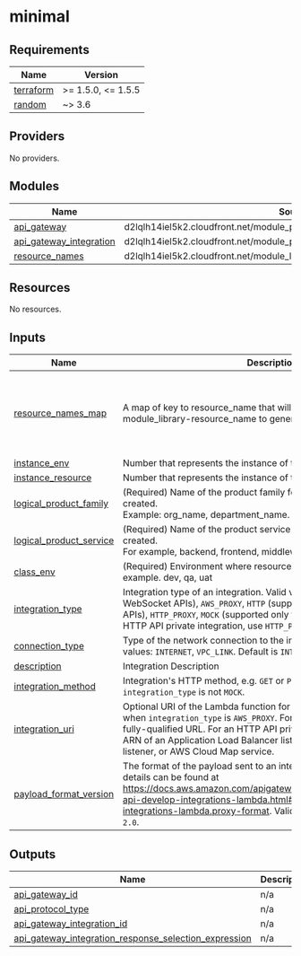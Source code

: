 # minimal

<!-- BEGINNING OF PRE-COMMIT-TERRAFORM DOCS HOOK -->
## Requirements

| Name | Version |
|------|---------|
| <a name="requirement_terraform"></a> [terraform](#requirement\_terraform) | >= 1.5.0, <= 1.5.5 |
| <a name="requirement_random"></a> [random](#requirement\_random) | ~> 3.6 |

## Providers

No providers.

## Modules

| Name | Source | Version |
|------|--------|---------|
| <a name="module_api_gateway"></a> [api\_gateway](#module\_api\_gateway) | d2lqlh14iel5k2.cloudfront.net/module_primitive/api_gateway_v2/aws | ~> 1.0 |
| <a name="module_api_gateway_integration"></a> [api\_gateway\_integration](#module\_api\_gateway\_integration) | d2lqlh14iel5k2.cloudfront.net/module_primitive/api_gateway_v2_integration/aws | ~> 1.0 |
| <a name="module_resource_names"></a> [resource\_names](#module\_resource\_names) | d2lqlh14iel5k2.cloudfront.net/module_library/resource_name/launch | ~> 1.0 |

## Resources

No resources.

## Inputs

| Name | Description | Type | Default | Required |
|------|-------------|------|---------|:--------:|
| <a name="input_resource_names_map"></a> [resource\_names\_map](#input\_resource\_names\_map) | A map of key to resource\_name that will be used by tf-launch-module\_library-resource\_name to generate resource names | <pre>map(object({<br>    name       = string<br>    max_length = optional(number, 60)<br>    region     = optional(string, "eastus2")<br>  }))</pre> | <pre>{<br>  "api_gateway": {<br>    "max_length": 80,<br>    "name": "apigw",<br>    "region": "us-east-2"<br>  }<br>}</pre> | no |
| <a name="input_instance_env"></a> [instance\_env](#input\_instance\_env) | Number that represents the instance of the environment. | `number` | `0` | no |
| <a name="input_instance_resource"></a> [instance\_resource](#input\_instance\_resource) | Number that represents the instance of the resource. | `number` | `0` | no |
| <a name="input_logical_product_family"></a> [logical\_product\_family](#input\_logical\_product\_family) | (Required) Name of the product family for which the resource is created.<br>    Example: org\_name, department\_name. | `string` | `"launch"` | no |
| <a name="input_logical_product_service"></a> [logical\_product\_service](#input\_logical\_product\_service) | (Required) Name of the product service for which the resource is created.<br>    For example, backend, frontend, middleware etc. | `string` | `"apigw"` | no |
| <a name="input_class_env"></a> [class\_env](#input\_class\_env) | (Required) Environment where resource is going to be deployed. For example. dev, qa, uat | `string` | `"demo"` | no |
| <a name="input_integration_type"></a> [integration\_type](#input\_integration\_type) | Integration type of an integration. Valid values: `AWS` (supported only for WebSocket APIs), `AWS_PROXY`, `HTTP` (supported only for WebSocket APIs), `HTTP_PROXY`, `MOCK` (supported only for WebSocket APIs). For an HTTP API private integration, use `HTTP_PROXY`. | `string` | n/a | yes |
| <a name="input_connection_type"></a> [connection\_type](#input\_connection\_type) | Type of the network connection to the integration endpoint. Valid values: `INTERNET`, `VPC_LINK`. Default is `INTERNET` | `string` | `"INTERNET"` | no |
| <a name="input_description"></a> [description](#input\_description) | Integration Description | `string` | `null` | no |
| <a name="input_integration_method"></a> [integration\_method](#input\_integration\_method) | Integration's HTTP method, e.g. `GET` or `POST`. Must be supplied if `integration_type` is not `MOCK`. | `string` | `null` | no |
| <a name="input_integration_uri"></a> [integration\_uri](#input\_integration\_uri) | Optional URI of the Lambda function for a Lambda proxy integration, when `integration_type` is `AWS_PROXY`. For an `HTTP` integration, specify a fully-qualified URL. For an HTTP API private integration, specify the ARN of an Application Load Balancer listener, Network Load Balancer listener, or AWS Cloud Map service. | `string` | `null` | no |
| <a name="input_payload_format_version"></a> [payload\_format\_version](#input\_payload\_format\_version) | The format of the payload sent to an integration. Version-specific details can be found at https://docs.aws.amazon.com/apigateway/latest/developerguide/http-api-develop-integrations-lambda.html#http-api-develop-integrations-lambda.proxy-format. Valid values: `1.0`, `2.0`. Default is `2.0`. | `string` | `"2.0"` | no |

## Outputs

| Name | Description |
|------|-------------|
| <a name="output_api_gateway_id"></a> [api\_gateway\_id](#output\_api\_gateway\_id) | n/a |
| <a name="output_api_protocol_type"></a> [api\_protocol\_type](#output\_api\_protocol\_type) | n/a |
| <a name="output_api_gateway_integration_id"></a> [api\_gateway\_integration\_id](#output\_api\_gateway\_integration\_id) | n/a |
| <a name="output_api_gateway_integration_response_selection_expression"></a> [api\_gateway\_integration\_response\_selection\_expression](#output\_api\_gateway\_integration\_response\_selection\_expression) | n/a |
<!-- END OF PRE-COMMIT-TERRAFORM DOCS HOOK -->
